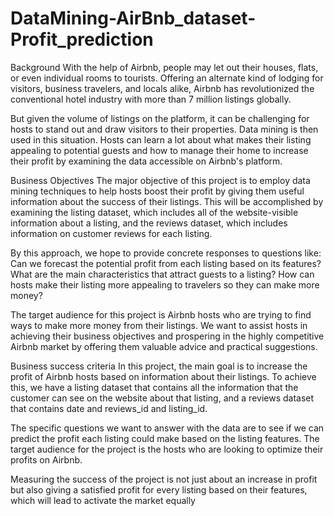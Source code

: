 # DataMining-AirBnb_dataset-Profit_prediction
Background
With the help of Airbnb, people may let out their houses, flats, or even individual rooms to tourists. Offering an alternate kind of lodging for visitors, business travelers, and locals alike, Airbnb has revolutionized the conventional hotel industry with more than 7 million listings globally.

But given the volume of listings on the platform, it can be challenging for hosts to stand out and draw visitors to their properties. Data mining is then used in this situation. Hosts can learn a lot about what makes their listing appealing to potential guests and how to manage their home to increase their profit by examining the data accessible on Airbnb's platform.

Business Objectives
The major objective of this project is to employ data mining techniques to help hosts boost their profit by giving them useful information about the success of their listings. This will be accomplished by examining the listing dataset, which includes all of the website-visible information about a listing, and the reviews dataset, which includes information on customer reviews for each listing.

By this approach, we hope to provide concrete responses to questions like: Can we forecast the potential profit from each listing based on its features? What are the main characteristics that attract guests to a listing? How can hosts make their listing more appealing to travelers so they can make more money?

The target audience for this project is Airbnb hosts who are trying to find ways to make more money from their listings. We want to assist hosts in achieving their business objectives and prospering in the highly competitive Airbnb market by offering them valuable advice and practical suggestions.

Business success criteria 
In this project, the main goal is to increase the profit of Airbnb hosts based on information about their listings. To achieve this, we have a listing dataset that contains all the information that the customer can see on the website about that listing, and a reviews dataset that contains date and reviews_id and listing_id.

The specific questions we want to answer with the data are to see if we can predict the profit each listing could make based on the listing features. The target audience for the project is the hosts who are looking to optimize their profits on Airbnb.

Measuring the success of the project is not just about an increase in profit but also giving a satisfied profit for every listing based on their features, which will lead to activate the market equally
